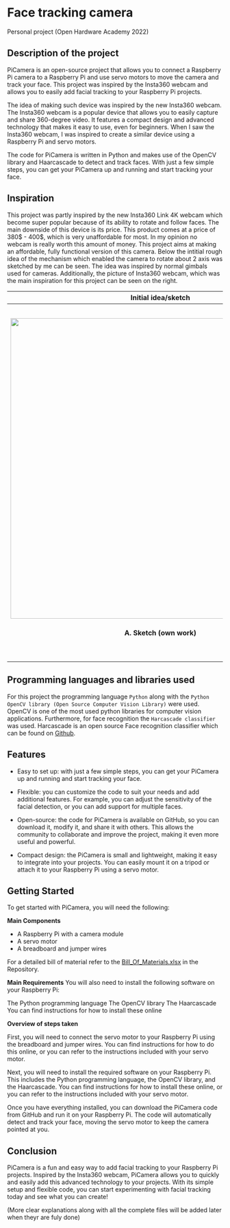 # **Face tracking camera**
Personal project (Open Hardware Academy 2022)
<!-- ## **Introduction** -->
 ## Description of the project  
 
 
PiCamera is an open-source project that allows you to connect a Raspberry Pi camera to a Raspberry Pi and use servo motors to move the camera and track your face. This project was inspired by the Insta360 webcam and allows you to easily add facial tracking to your Raspberry Pi projects.

The idea of making such device was inspired by the new Insta360 webcam. The Insta360 webcam is a popular device that allows you to easily capture and share 360-degree video. It features a compact design and advanced technology that makes it easy to use, even for beginners. When I saw the Insta360 webcam, I was inspired to create a similar device using a Raspberry Pi and servo motors.

The code for PiCamera is written in Python and makes use of the OpenCV library and Haarcascade to detect and track faces. With just a few simple steps, you can get your PiCamera up and running and start tracking your face.

<!-- This device is a recording device which is able to recognize any face in front of it. Furthermore, in case of any movement this camera set-up makes use of two servo motors to rotate horizantally and vertically in order to to make sure the face of the person being recorded is always in the centre of the screen. The main components of this device are a Raspberry pi 4 (the brain of the device) and a pi camera (responsible for capturing footage). In addition to the Raspberry pi and the pi camera, this device consists of 2 servo motors which enable the camera to rotate in 2 different axis. The rotating servo motors are the main elements allowing the camera to have a wider view compared to a stationary camer. It is this feature which allows it to follow the face as it moves. -->

## Inspiration
This project was partly inspired by the new Insta360 Link 4K webcam which become super popular because of its ability to rotate and follow faces. The main downside of this device is its price. This product comes at a price of 380$ - 400$, which is very unaffordable for most. In my opinion no webcam is really worth this amount of money. This project aims at making an affordable, fully functional version of this camera. Below the intitial rough idea of the mechanism which enabled the camera to rotate about 2 axis was sketched by me can be seen. The idea was inspired by normal gimbals used for cameras. Additionally, the picture of Insta360 webcam, which was the main inspiration for this project can be seen on the right.
<!--- |![Initial sketch](https://i.imgur.com/MkXis10.jpg =x300)|
|:--:| 
| Initial idea/sketch |

|![](https://i.imgur.com/l4NTfpp.jpg =x100)|
|:--:| 
| The inspiration |--->


Initial idea/sketch           |  Inspiration
:-------------------------:|:-------------------------:
<img src="https://user-images.githubusercontent.com/112695184/191833284-2e627725-c3d1-44d6-a044-ef9256955328.png" width="700" ><h4 align="center"> A. Sketch (own work)</h4> |<img src="https://i.imgur.com/l4NTfpp.jpg" width="350" >  <h4 align="center"> A. A camera gimabal </h4> <img src="https://user-images.githubusercontent.com/112695184/191833070-161108ca-7df0-4cce-99eb-20ee3b9895b5.png" width="350" > <h4 align="center">B. The new 370$ Insta360 webcam</h4>                                  

## Programming languages and libraries used
For this project the programming language ``` Python ``` along with the ```Python OpenCV library (Open Source Computer Vision Library)``` were used. OpenCV is one of the most used python libraries for computer vision applications. Furthermore, for face recognition  the ```Harcascade classifier``` was used. Harcascade is an open source Face recognition classifier which can be found on [Github](https://github.com/opencv/opencv/tree/master/data/haarcascades).


## Features
- Easy to set up: with just a few simple steps, you can get your PiCamera up and running and start tracking your face.

- Flexible: you can customize the code to suit your needs and add additional features. For example, you can adjust the sensitivity of the facial detection, or you can add support for multiple faces.

- Open-source: the code for PiCamera is available on GitHub, so you can download it, modify it, and share it with others. This allows the community to collaborate and improve the project, making it even more useful and powerful. 

- Compact design: the PiCamera is small and lightweight, making it easy to integrate into your projects. You can easily mount it on a tripod or attach it to your Raspberry Pi using a servo motor.



## Getting Started
To get started with PiCamera, you will need the following:

**Main Components**
- A Raspberry Pi with a camera module
- A servo motor
- A breadboard and jumper wires

For a detailed bill of material refer to the [Bill_Of_Materials.xlsx](https://github.com/moeb8001/facetrackingcamera/blob/main/Bill_Of_Materials.xlsx) in the Repository.

**Main Requirements**
You will also need to install the following software on your Raspberry Pi:

The Python programming language
The OpenCV library
The Haarcascade
You can find instructions for how to install these online


**Overview of steps taken**


First, you will need to connect the servo motor to your Raspberry Pi using the breadboard and jumper wires. You can find instructions for how to do this online, or you can refer to the instructions included with your servo motor.

Next, you will need to install the required software on your Raspberry Pi. This includes the Python programming language, the OpenCV library, and the Haarcascade. You can find instructions for how to install these online, or you can refer to the instructions included with your servo motor.

Once you have everything installed, you can download the PiCamera code from GitHub and run it on your Raspberry Pi. The code will automatically detect and track your face, moving the servo motor to keep the camera pointed at you.



## Conclusion
PiCamera is a fun and easy way to add facial tracking to your Raspberry Pi projects. Inspired by the Insta360 webcam, PiCamera allows you to quickly and easily add this advanced technology to your projects. With its simple setup and flexible code, you can start experimenting with facial tracking today and see what you can create!

(More clear explanations along with all the complete files will be added later when theyr are fuly done)
